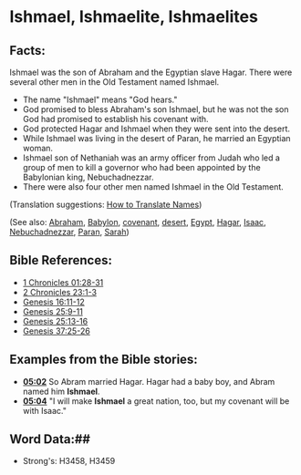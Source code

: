 # Ishmael, Ishmaelite, Ishmaelites #

## Facts: ##

Ishmael was the son of Abraham and the Egyptian slave Hagar. There were several other men in the Old Testament named Ishmael.

* The name "Ishmael" means "God hears."
* God promised to bless Abraham's son Ishmael, but he was not the son God had promised to establish his covenant with.
* God protected Hagar and Ishmael when they were sent into the desert.
* While Ishmael was living in the desert of Paran, he married an Egyptian woman.
* Ishmael son of Nethaniah was an army officer from Judah who led a group of men to kill a governor who had been appointed by the Babylonian king, Nebuchadnezzar.
* There were also four other men named Ishmael in the Old Testament.

(Translation suggestions: [How to Translate Names](rc://en/ta/man/translate/translate-names))

(See also: [Abraham](abraham.md), [Babylon](babylon.md), [covenant](../kt/covenant.md), [desert](../other/desert.md), [Egypt](egypt.md), [Hagar](hagar.md), [Isaac](isaac.md), [Nebuchadnezzar](nebuchadnezzar.md), [Paran](paran.md), [Sarah](sarah.md))

## Bible References: ##

* [1 Chronicles 01:28-31](rc://en/tn/help/1ch/01/28)
* [2 Chronicles 23:1-3](rc://en/tn/help/2ch/23/01)
* [Genesis 16:11-12](rc://en/tn/help/gen/16/11)
* [Genesis 25:9-11](rc://en/tn/help/gen/25/09)
* [Genesis 25:13-16](rc://en/tn/help/gen/25/13)
* [Genesis 37:25-26](rc://en/tn/help/gen/37/25)

## Examples from the Bible stories: ##

* __[05:02](rc://en/tn/help/obs/05/02)__ So Abram married Hagar. Hagar had a baby boy, and Abram named him __Ishmael__.
* __[05:04](rc://en/tn/help/obs/05/04)__ "I will make __Ishmael__  a great nation, too, but my covenant will be with Isaac."

## Word Data:##

* Strong's: H3458, H3459
